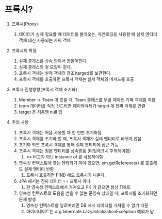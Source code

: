 # 프록시?

1. 프록시(Proxy)
   1. 데이터가 실제 필요할 때 데이터를 불러오는, 지연로딩을 사용할 때 실제 엔티티 객체 대신 사용되는 가짜 객체

2. 프록시의 특징
   1. 실제 클래스를 상속 받아서 만들어진다.
   2. 실제 클래스와 겉 모양이 같다.
   3. 프록시 객체는 실제 객체의 참조(target)를 보관한다.
   4. 프록시 객체를 호출하면 프록시 객체는 실제 객체의 메서드를 호출
3. 프록시 진행방향(프록시 객체 초기화)
   1. Member -> Team 이 있을 때, Team 클래스를 부를 때까진 가짜 객체를 이용
   2. team 데이터를 직접 건드리면 데이터객체가 target 에 진짜 객체를 연결
   3. target 은 처음엔 null 임
4. 주의 사항
   1. 프록시 객체는 처음 사용할 때 한 번만 초기화됨
   2. 프록시 객체를 초기화 할 때, 프록시 객체가 실제 엔티티로 바뀌지 않음
   3. 초기화 되면 프록시 객체를 통해 실제 엔티티에 접근 가능
   4. 프록시 객체는 원본 엔티티를 상속받음 (타입체크시 주의해야함)
      1. == 비교가 아닌 instance of 를 사용해야함
   5. 영속성 컨텍스트에 찾는 엔티티가 이미 있으면, em.getReference() 를 호출해도 실제 엔티티 반환
      1. 프록시 호출하면 FIND 해도 프록시가 나온다.
   6. JPA 에서는 진짜 데이터 == 프록시 이다.
      1. 한 영속성 컨텍스트에서 가져오고 PK 가 같으면 항상 TRUE
   7. 영속성 컨텍스트의 도움을 받을 수 없는 준영속 상태일 때, 프록시를 초기화하면 문제 발생
      1. 영속성 컨텍스트를 날려버리면 DB 에서 데이터를 가져올 수 없기 때문
      2. 하이버네이트는 org.hibernate.LazyInitializationException 예외가 남